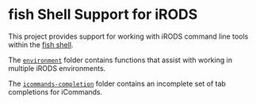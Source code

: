 # fish Shell Support for iRODS

This project provides support for working with iRODS command line tools within the
[fish shell](https://fishshell.com/).

The [`environment`](environment/README.md) folder contains functions that assist with working in
multiple iRODS environments.

The [`icommands-completion`](icommands-completion/README.md) folder contains an incomplete set of
tab completions for iCommands.
